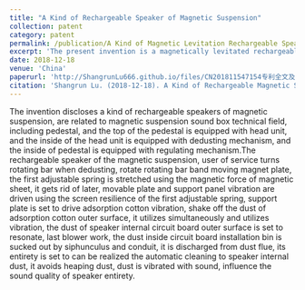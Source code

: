 ```yaml
---
title: "A Kind of Rechargeable Speaker of Magnetic Suspension"
collection: patent
category: patent
permalink: /publication/A Kind of Magnetic Levitation Rechargeable Speaker
excerpt: 'The present invention is a magnetically levitated rechargeable speaker with an automatic dust removal function that cleans up dust through a system of magnetism, vibration and fans to maintain sound quality. [[Details]](https://patents.google.com/patent/CN109379668B/en).'
date: 2018-12-18
venue: 'China'
paperurl: 'http://ShangrunLu666.github.io/files/CN201811547154专利全文及图片.pdf'
citation: 'Shangrun Lu. (2018-12-18). A Kind of Rechargeable Magnetic Suspension Speaker. CN109379668B [Patent]. 2019-02-22.'
---
```


The invention discloses a kind of rechargeable speakers of magnetic suspension, are related to magnetic suspension sound box technical field, including pedestal, and the top of the pedestal is equipped with head unit, and the inside of the head unit is equipped with dedusting mechanism, and the inside of pedestal is equipped with regulating mechanism.The rechargeable speaker of the magnetic suspension, user of service turns rotating bar when dedusting, rotate rotating bar band moving magnet plate, the first adjustable spring is stretched using the magnetic force of magnetic sheet, it gets rid of later, movable plate and support panel vibration are driven using the screen resilience of the first adjustable spring, support plate is set to drive adsorption cotton vibration, shake off the dust of adsorption cotton outer surface, it utilizes simultaneously and utilizes vibration, the dust of speaker internal circuit board outer surface is set to resonate, last blower work, the dust inside circuit board installation bin is sucked out by siphunculus and conduit, it is discharged from dust flue, its entirety is set to can be realized the automatic cleaning to speaker internal dust, it avoids heaping dust, dust is vibrated with sound, influence the sound quality of speaker entirety.
